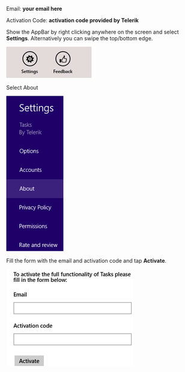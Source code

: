 Email: **your email here**

Activation Code: **activation code provided by Telerik**

Show the AppBar by right clicking anywhere on the screen and select **Settings**. Alternatively you can swipe the top/bottom edge. 

![](images/windows8/step1.png)

Select About

![](images/windows8/step2.png)

Fill the form with the email and activation code and tap **Activate**.

![](images/windows8/step3.png)